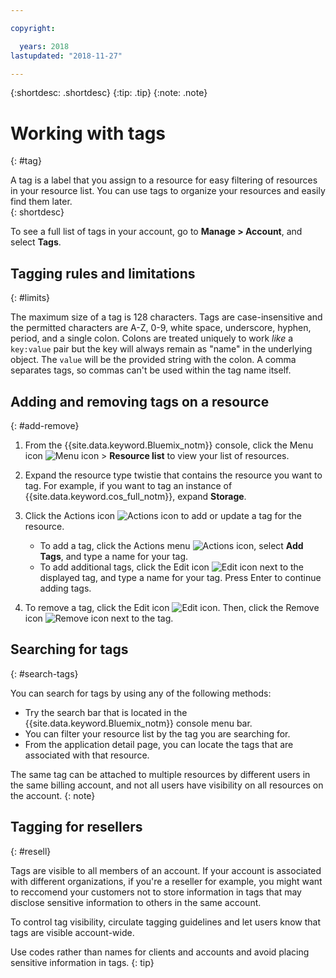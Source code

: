 ```yaml
---

copyright:

  years: 2018
lastupdated: "2018-11-27"

---
```


{:shortdesc: .shortdesc}
{:tip: .tip}
{:note: .note}


# Working with tags
{: #tag}

A tag is a label that you assign to a resource for easy filtering of resources in your resource list. You can use tags to organize your resources and easily find them later.  
{: shortdesc}

To see a full list of tags in your account, go to **Manage > Account**, and select **Tags**.

## Tagging rules and limitations
{: #limits}

The maximum size of a tag is 128 characters. Tags are case-insensitive and the permitted characters are A-Z, 0-9, white space, underscore, hyphen, period, and a single colon. Colons are treated uniquely to work *like* a `key:value` pair but the key will always remain as "name" in the underlying object. The `value` will be the provided string with the colon. A comma separates tags, so commas can't be used within the tag name itself.


## Adding and removing tags on a resource
{: #add-remove}

1. From the {{site.data.keyword.Bluemix_notm}} console, click the Menu icon ![Menu icon](../icons/icon_hamburger.svg) > **Resource list** to view your list of resources. 
2. Expand the resource type twistie that contains the resource you want to tag. For example, if you want to tag an instance of {{site.data.keyword.cos_full_notm}}, expand **Storage**.  
3. Click the Actions icon ![Actions icon](../icons/action-menu-icon.svg) to add or update a tag for the resource. 

    * To add a tag, click the Actions menu ![Actions icon](../icons/action-menu-icon.svg), select **Add Tags**, and type a name for your tag. 
    * To add additional tags, click the Edit icon ![Edit icon](../icons/edit-tagging.svg) next to the displayed tag, and type a name for your tag. Press Enter to continue adding tags.
4. To remove a tag, click the Edit icon ![Edit icon](../icons/edit-tagging.svg). Then, click the Remove icon ![Remove icon](../icons/close-tagging.svg) next to the tag. 

## Searching for tags
{: #search-tags}

You can search for tags by using any of the following methods:

  * Try the search bar that is located in the {{site.data.keyword.Bluemix_notm}} console menu bar.
  * You can filter your resource list by the tag you are searching for.
  * From the application detail page, you can locate the tags that are associated with that resource.

The same tag can be attached to multiple resources by different users in the same billing account, and not all users have visibility on all resources on the account.
{: note}


## Tagging for resellers
{: #resell}

Tags are visible to all members of an account.
If your account is associated with different organizations, if you're a reseller for example, you might want to reccomend your customers not to store information in tags that may disclose sensitive information to others in the same account.

To control tag visibility, circulate tagging guidelines and let users know that tags are visible account-wide. 

Use codes rather than names for clients and accounts and avoid placing sensitive information in tags.
{: tip}

